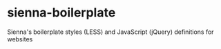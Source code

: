 # sienna-boilerplate
Sienna's boilerplate styles (LESS) and JavaScript (jQuery) definitions for websites
